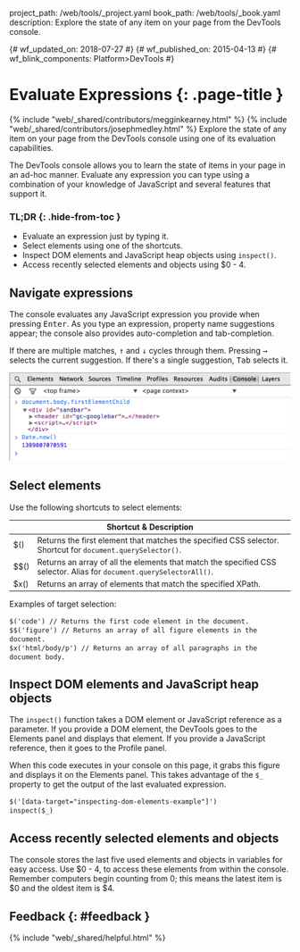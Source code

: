 project_path: /web/tools/_project.yaml
book_path: /web/tools/_book.yaml
description: Explore the state of any item on your page from the DevTools console.

{# wf_updated_on: 2018-07-27 #}
{# wf_published_on: 2015-04-13 #}
{# wf_blink_components: Platform>DevTools #}

# Evaluate Expressions {: .page-title }

{% include "web/_shared/contributors/megginkearney.html" %}
{% include "web/_shared/contributors/josephmedley.html" %}
Explore the state of any item on your page from the DevTools console using one of its evaluation capabilities.

The DevTools console allows you to learn the state of items
in your page in an ad-hoc manner.
Evaluate any expression you can type using a combination
of your knowledge of JavaScript and several features that support it.


### TL;DR {: .hide-from-toc }
- Evaluate an expression just by typing it.
- Select elements using one of the shortcuts.
- Inspect DOM elements and JavaScript heap objects using <code>inspect()</code>.
- Access recently selected elements and objects using $0 - 4.


## Navigate expressions

The console evaluates any JavaScript expression you provide
when pressing <kbd class="kbd">Enter</kbd>.
As you type an expression,
property name suggestions appear;
the console also provides auto-completion and tab-completion.

If there are multiple matches,
<kbd class="kbd">↑</kbd> and <kbd class="kbd">↓</kbd> cycles through them. Pressing <kbd class="kbd">→</kbd> selects the current suggestion.
If there's a single suggestion,
<kbd class="kbd">Tab</kbd> selects it.

![Simple expressions in the console.](images/evaluate-expressions.png)

## Select elements

Use the following shortcuts to select elements:

<table class="responsive">
  <thead>
    <tr>
      <th colspan="2">Shortcut &amp; Description</th>
    </tr>
  </thead>
  <tbody>
    <tr>
      <td data-th="Shortcut">$()</td>
      <td data-th="Description">Returns the first element that matches the specified CSS selector. Shortcut for <code>document.querySelector()</code>.</td>
    </tr>
    <tr>
      <td data-th="Shortcut">$$()</td>
      <td data-th="Description">Returns an array of all the elements that match the specified CSS selector. Alias for <code>document.querySelectorAll()</code>.</td>
    </tr>
    <tr>
      <td data-th="Shortcut">$x()</td>
      <td data-th="Description">Returns an array of elements that match the specified XPath.</td>
    </tr>
  </tbody>
</table>

Examples of target selection:

    $('code') // Returns the first code element in the document.
    $$('figure') // Returns an array of all figure elements in the document.
    $x('html/body/p') // Returns an array of all paragraphs in the document body.

## Inspect DOM elements and JavaScript heap objects

The `inspect()` function takes a DOM element or JavaScript reference
as a parameter.
If you provide a DOM element,
the DevTools goes to the Elements panel and displays that element.
If you provide a JavaScript reference,
then it goes to the Profile panel.

When this code executes in your console on this page,
it grabs this figure and displays it on the Elements panel.
This takes advantage of the `$_` property
to get the output of the last evaluated expression.

    $('[data-target="inspecting-dom-elements-example"]')
    inspect($_)

## Access recently selected elements and objects

The console stores the last five used elements and objects
in variables for easy access.
Use $0 - 4,
to access these elements from within the console.
Remember computers begin counting from 0;
this means the latest item is $0 and the oldest item is $4.

## Feedback {: #feedback }

{% include "web/_shared/helpful.html" %}
